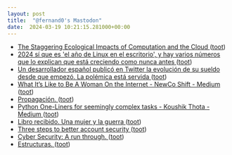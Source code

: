 ```yaml
---
layout: post
title:  "@fernand0's Mastodon"
date:  2024-03-19 10:21:15.281000+00:00
---
```

*  [The Staggering Ecological Impacts of Computation and the Cloud ](https://thereader.mitpress.mit.edu/the-staggering-ecological-impacts-of-computation-and-the-cloud) ([toot](https://mastodon.social/@fernand0/112121851103146013))
*  [2024 sí que es 'el año de Linux en el escritorio', y hay varios números que lo explican que está creciendo como nunca antes ](https://www.genbeta.com/linux/2024-que-ano-linux-escritorio-hay-varios-numeros-que-explican-que-esta-creciendo-como-nunca-ante) ([toot](https://mastodon.social/@fernand0/112121687108548570))
*  [Un desarrollador español publicó en Twitter la evolución de su sueldo desde que empezó. La polémica está servida ](https://www.genbeta.com/desarrollo/desarrollador-espanol-publico-twitter-evolucion-su-sueldo-que-empezo-polemica-esta-servid) ([toot](https://mastodon.social/@fernand0/112120058856566517))
*  [What It’s Like to Be A Woman On the Internet - NewCo Shift - Medium ](https://medium.com/newco/what-its-like-to-be-a-woman-on-the-internet-55f7e6d5044) ([toot](https://mastodon.social/@fernand0/112118057813598781))
*  [Propagación. ](https://avecesunafoto.wordpress.com/2024/03/18/propagacion) ([toot](https://mastodon.social/@fernand0/112118031760444723))
*  [Python One-Liners for seemingly complex tasks - Koushik Thota - Medium ](https://tvkoushik.medium.com/python-one-liners-for-seemingly-complex-tasks-936b89f0c70) ([toot](https://mastodon.social/@fernand0/112117786409695833))
*  [Libro recibido. Una mujer y la guerra ](https://fotografiasenmovimiento.wordpress.com/2024/03/18/libro-recibido-una-mujer-y-la-guerra) ([toot](https://mastodon.social/@fernand0/112117688019375361))
*  [Three steps to better account security ](https://dev.to/github/three-steps-to-better-account-security-14g) ([toot](https://mastodon.social/@fernand0/112117685845566445))
*  [Cyber Security: A run through. ](https://dev.to/dev180memes/cyber-security-a-run-through-1jk) ([toot](https://mastodon.social/@fernand0/112117431441443456))
*  [Estructuras. ](https://www.flickr.com/photos/fernand0/53563844272) ([toot](https://mastodon.social/@fernand0/112117354541723196))
